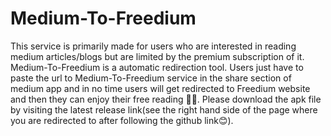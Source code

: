 # Medium-To-Freedium
This service is primarily made for users who are interested in reading medium articles/blogs but are limited by the premium subscription of it.
Medium-To-Freedium is a automatic redirection tool.
Users just have to paste the url to Medium-To-Freedium service in the share section of medium app and in no time users will get redirected to Freedium website and then they can enjoy their free reading 🎉😊.
Please download the apk file by visiting the latest release link(see the right hand side of the page where you are redirected to after following the github link😊).
